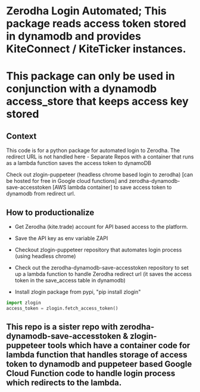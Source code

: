 # Zerodha Login Automated; This package reads access token stored in dynamodb and provides KiteConnect / KiteTicker instances.
# This package can only be used in conjunction with a dynamodb access_store that keeps access key stored 
## Context
This code is for a python package for automated login to Zerodha. The redirect URL is not handled here - Separate Repos with a container that runs as a lambda function saves the access token to dynamoDB

Check out zlogin-puppeteer (headless chrome based login to zerodha) [can be hosted for free in Google cloud functions]
and zerodha-dynamodb-save-accesstoken [AWS lambda container] to save access token to dynamodb from redirect url.

## How to productionalize
- Get Zerodha (kite.trade) account for API based access to the platform.
- Save the API key as env variable ZAPI

- Checkout zlogin-puppeteer repository that automates login process (using headless chrome)
- Check out the zerodha-dynamodb-save-accesstoken repository to set up a lambda function to handle Zerodha redirect url (it saves the access token in the save_access table in dynamodb)
- Install zlogin package from pypi, "pip install zlogin"

```python
import zlogin
access_token = zlogin.fetch_access_token()
```

## This repo is a sister repo with zerodha-dynamodb-save-accesstoken & zlogin-puppeteer tools which have a container code for lambda function that handles storage of access token to dynamodb and puppeteer based Google Cloud Function code to handle login process which redirects to the lambda.
